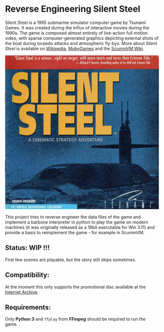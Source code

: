 # Reverse Engineering Silent Steel

Silent Steel is a 1995 submarine simulator computer game by Tsunami Games. It was created during the influx of interactive movies during the 1990s. The game is composed almost entirely of live-action full motion video, with sparse computer-generated graphics depicting external shots of the boat during torpedo attacks and atmospheric fly-bys. More about *Silent Steel* is available on [Wikipedia](https://en.wikipedia.org/wiki/Silent_Steel), [MobyGames](https://www.mobygames.com/game/7993/silent-steel/) and the [ScummVM Wiki](https://wiki.scummvm.org/index.php/Silent_Steel). 

![](cover.jpg)

This project tries to reverse engineer the data files of the game and implement a barbone interpreter in python to play the game on modern machines (it was originally released as a 16bit executable for Win 3.11) and provide a basis to reimplement the game - for example in ScummVM.

## Status: WIP !!!

First few scenes are playable, but the story still skips sometimes.

## Compatibility:

At the moment this only supports the promotional disc available at the [Internet Archive](https://archive.org/details/silentsteeldisconepromotional).

## Requirements: 

Only **Python 3** and `ffplay` from **FFmpeg** should be required to run the game.